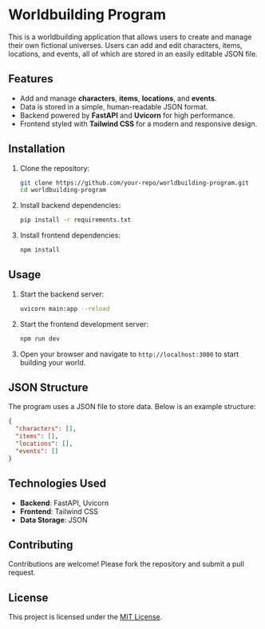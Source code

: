 # Worldbuilding Program

This is a worldbuilding application that allows users to create and manage their own fictional universes. Users can add and edit characters, items, locations, and events, all of which are stored in an easily editable JSON file.

## Features

- Add and manage **characters**, **items**, **locations**, and **events**.
- Data is stored in a simple, human-readable JSON format.
- Backend powered by **FastAPI** and **Uvicorn** for high performance.
- Frontend styled with **Tailwind CSS** for a modern and responsive design.

## Installation

1. Clone the repository:
    ```bash
    git clone https://github.com/your-repo/worldbuilding-program.git
    cd worldbuilding-program
    ```

2. Install backend dependencies:
    ```bash
    pip install -r requirements.txt
    ```

3. Install frontend dependencies:
    ```bash
    npm install
    ```

## Usage

1. Start the backend server:
    ```bash
    uvicorn main:app --reload
    ```

2. Start the frontend development server:
    ```bash
    npm run dev
    ```

3. Open your browser and navigate to `http://localhost:3000` to start building your world.

## JSON Structure

The program uses a JSON file to store data. Below is an example structure:

```json
{
  "characters": [],
  "items": [],
  "locations": [],
  "events": []
}
```

## Technologies Used

- **Backend**: FastAPI, Uvicorn
- **Frontend**: Tailwind CSS
- **Data Storage**: JSON

## Contributing

Contributions are welcome! Please fork the repository and submit a pull request.

## License

This project is licensed under the [MIT License](LICENSE).